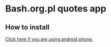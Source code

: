 # Bash.org.pl quotes app

## How to install
[Click here if you are using android phone.](https://play.google.com/store/apps/details?id=com.kamiwa.bash)
